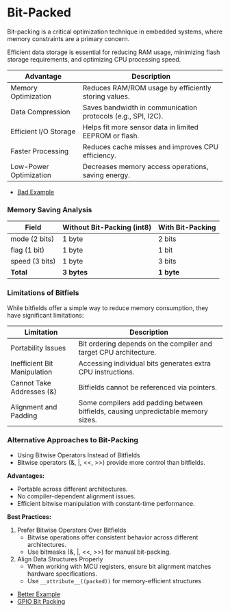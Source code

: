 # Bit-Packed

Bit-packing is a critical optimization technique in embedded systems, where
memory constraints are a primary concern.

Efficient data storage is essential for reducing RAM usage, minimizing flash
storage requirements, and optimizing CPU processing speed.

| Advantage                 | Description |
| --- | --- |
| Memory Optimization       | Reduces RAM/ROM usage by efficiently storing values. |
| Data Compression          | Saves bandwidth in communication protocols (e.g., SPI, I2C). |
| Efficient I/O Storage     | Helps fit more sensor data in limited EEPROM or flash. |
| Faster Processing         | Reduces cache misses and improves CPU efficiency. |
| Low-Power Optimization    | Decreases memory access operations, saving energy. |

- [Bad Example](app/Src/bad.c)

### Memory Saving Analysis

| Field         | Without Bit-Packing (int8)    | With Bit-Packing |
| --- | --- | --- |
| mode (2 bits)  | 1 byte       | 2 bits |
| flag (1 bit)   | 1 byte       | 1 bit  |
| speed (3 bits) | 1 byte       | 3 bits |
| **Total**      | **3 bytes**  | **1 byte** |

### Limitations of Bitfiels

While bitfields offer a simple way to reduce memory consumption, they have
significant limitations:

| Limitation | Description |
| --- | --- |
| Portability Issues            | Bit ordering depends on the compiler and target CPU architecture. |
| Inefficient Bit Manipulation  | Accessing individual bits generates extra CPU instructions. |
| Cannot Take Addresses (&)     | Bitfields cannot be referenced via pointers. |
| Alignment and Padding         | Some compilers add padding between bitfields, causing unpredictable memory sizes. |

### Alternative Approaches to Bit-Packing

- Using Bitwise Operators Instead of Bitfields
- Bitwise operators (&, |, <<, >>) provide more control than bitfields.

**Advantages:**

- Portable across different architectures.
- No compiler-dependent alignment issues.
- Efficient bitwise manipulation with constant-time performance.

**Best Practices:**

1. Prefer Bitwise Operators Over Bitfields
    - Bitwise operations offer consistent behavior across different architectures.
    - Use bitmasks (&, |, <<, >>) for manual bit-packing.
2. Align Data Structures Properly
    - When working with MCU registers, ensure bit alignment matches hardware specifications.
    - Use `__attribute__((packed))` for memory-efficient structures

- [Better Example](app/Src/better.c)
- [GPIO Bit Packing](app/Src/gpio_packed.c)

